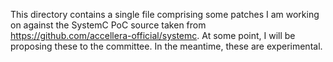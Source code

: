 This directory contains a single file comprising some patches I am working on against the SystemC PoC source taken from https://github.com/accellera-official/systemc. At some point, I will be proposing these to the committee. In the meantime, these are experimental.
